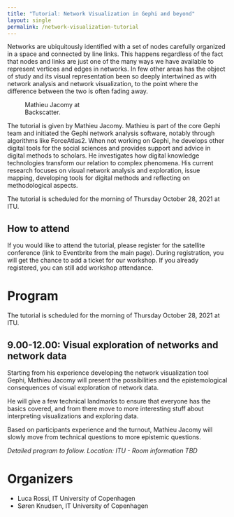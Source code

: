 ```yaml
---
title: "Tutorial: Network Visualization in Gephi and beyond"
layout: single
permalink: /network-visualization-tutorial
---
```

Networks are ubiquitously identified with a set of nodes carefully organized in a space and connected by line links. This happens regardless of the fact that nodes and links are just one of the many ways we have available to represent vertices and edges in networks. In few other areas has the object of study and its visual representation been so deeply intertwined as with network analysis and network visualization, to the point where the difference between the two is often fading away. 

<figure style="width: 150px" class="align-right">
  <img src="{{ site.url }}{{ site.baseurl }}/assets/images/mathieu-jacomy-round.jpg" alt="">
  <figcaption>Mathieu Jacomy at Backscatter.</figcaption>
</figure> 


The tutorial is given by Mathieu Jacomy. Mathieu is part of the core Gephi team and initiated the Gephi network analysis software, notably through algorithms like ForceAtlas2. When not working on Gephi, he develops other digital tools for the social sciences and provides support and advice in digital methods to scholars. He investigates how digital knowledge technologies transform our relation to complex phenomena. His current research focuses on visual network analysis and exploration, issue mapping, developing tools for digital methods and reflecting on methodological aspects. 

The tutorial is scheduled for the morning of Thursday October 28, 2021 at ITU.

## How to attend

If you would like to attend the tutorial, please register for the satellite conference (link to Eventbrite from the main page). During registration, you will get the chance to add a ticket for our workshop. If you already registered, you can still add workshop attendance.

# Program

The tutorial is scheduled for the morning of Thursday October 28, 2021 at ITU.

## 9.00-12.00: Visual exploration of networks and network data

Starting from his experience developing the network visualization tool Gephi, Mathieu Jacomy will present the possibilities and the epistemological consequences of visual exploration of network data. 

He will give a few technical landmarks to ensure that everyone has the basics covered, and from there move to more interesting stuff about interpreting visualizations and exploring data. 

Based on participants experience and the turnout, Mathieu Jacomy will slowly move from technical questions to more epistemic questions.

*Detailed program to follow. Location: ITU - Room information TBD*

# Organizers
* Luca Rossi, IT University of Copenhagen
* Søren Knudsen, IT University of Copenhagen
